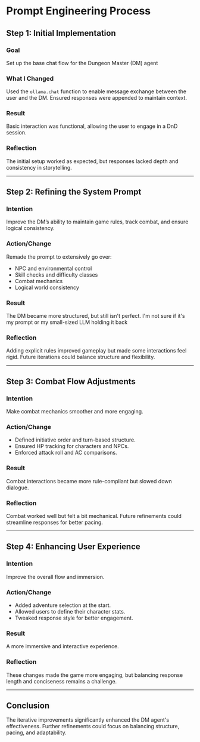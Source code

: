 # Prompt Engineering Process

## Step 1: Initial Implementation
### Goal
Set up the base chat flow for the Dungeon Master (DM) agent

### What I Changed
Used the `ollama.chat` function to enable message exchange between the user and the DM. Ensured responses were appended to maintain context.

### Result
Basic interaction was functional, allowing the user to engage in a DnD session.

### Reflection
The initial setup worked as expected, but responses lacked depth and consistency in storytelling.

---

## Step 2: Refining the System Prompt
### Intention
Improve the DM’s ability to maintain game rules, track combat, and ensure logical consistency.

### Action/Change
Remade the prompt to extensively go over:
- NPC and environmental control
- Skill checks and difficulty classes
- Combat mechanics
- Logical world consistency

### Result
The DM became more structured, but still isn't perfect. I'm not sure if it's my prompt or my small-sized LLM holding it back

### Reflection
Adding explicit rules improved gameplay but made some interactions feel rigid. Future iterations could balance structure and flexibility.

---

## Step 3: Combat Flow Adjustments
### Intention
Make combat mechanics smoother and more engaging.

### Action/Change
- Defined initiative order and turn-based structure.
- Ensured HP tracking for characters and NPCs.
- Enforced attack roll and AC comparisons.

### Result
Combat interactions became more rule-compliant but slowed down dialogue.

### Reflection
Combat worked well but felt a bit mechanical. Future refinements could streamline responses for better pacing.

---

## Step 4: Enhancing User Experience
### Intention
Improve the overall flow and immersion.

### Action/Change
- Added adventure selection at the start.
- Allowed users to define their character stats.
- Tweaked response style for better engagement.

### Result
A more immersive and interactive experience.

### Reflection
These changes made the game more engaging, but balancing response length and conciseness remains a challenge.

---

## Conclusion
The iterative improvements significantly enhanced the DM agent's effectiveness. Further refinements could focus on balancing structure, pacing, and adaptability.